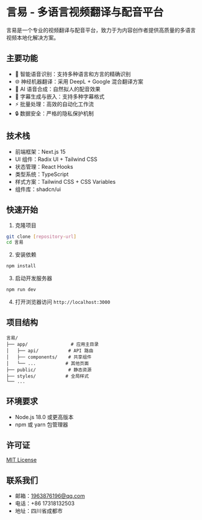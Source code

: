 # 言易 - 多语言视频翻译与配音平台

言易是一个专业的视频翻译与配音平台，致力于为内容创作者提供高质量的多语言视频本地化解决方案。

## 主要功能

- 🎯 智能语音识别：支持多种语言和方言的精确识别
- 🌐 神经机器翻译：采用 DeepL + Google 混合翻译方案
- 🎤 AI 语音合成：自然拟人的配音效果
- 📝 字幕生成与嵌入：支持多种字幕格式
- ⚡ 批量处理：高效的自动化工作流
- 🔒 数据安全：严格的隐私保护机制

## 技术栈

- 前端框架：Next.js 15
- UI 组件：Radix UI + Tailwind CSS
- 状态管理：React Hooks
- 类型系统：TypeScript
- 样式方案：Tailwind CSS + CSS Variables
- 组件库：shadcn/ui

## 快速开始

1. 克隆项目

```bash
git clone [repository-url]
cd 言易
```

2. 安装依赖

```bash
npm install
```

3. 启动开发服务器

```bash
npm run dev
```

4. 打开浏览器访问 `http://localhost:3000`

## 项目结构

```
言易/
├── app/                # 应用主目录
│   ├── api/           # API 路由
│   ├── components/    # 共享组件
│   └── ...           # 其他页面
├── public/            # 静态资源
├── styles/           # 全局样式
└── ...
```

## 环境要求

- Node.js 18.0 或更高版本
- npm 或 yarn 包管理器

## 许可证

[MIT License](LICENSE)

## 联系我们

- 邮箱：1963876196@qq.com
- 电话：+86 17318132503
- 地址：四川省成都市 